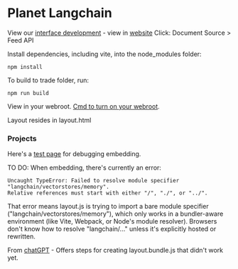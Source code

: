 # Planet Langchain

View our [interface development](trade) - view in [website](https://model.earth/planet/langchain/trade/) 
Click: Document Source > Feed API

Install dependencies, including vite, into the node_modules folder:

	npm install

To build to trade folder, run:

	npm run build

View in your webroot. [Cmd to turn on your webroot](https://dreamstudio.com/localsite/start/steps/).

Layout resides in layout.html

### Projects

Here's a [test page](test.html) for debugging embedding.  

TO DO: When embedding, there's currently an error:  

	Uncaught TypeError: Failed to resolve module specifier "langchain/vectorstores/memory".  
	Relative references must start with either "/", "./", or "../".


That error means layout.js is trying to import a bare module specifier ("langchain/vectorstores/memory"), which only works in a bundler-aware environment (like Vite, Webpack, or Node's module resolver). Browsers don't know how to resolve "langchain/..." unless it's explicitly hosted or rewritten.

From [chatGPT](https://chatgpt.com/share/6807b2e2-ed38-8003-be2e-361664a64e70) - Offers steps for creating layout.bundle.js that didn't work yet.